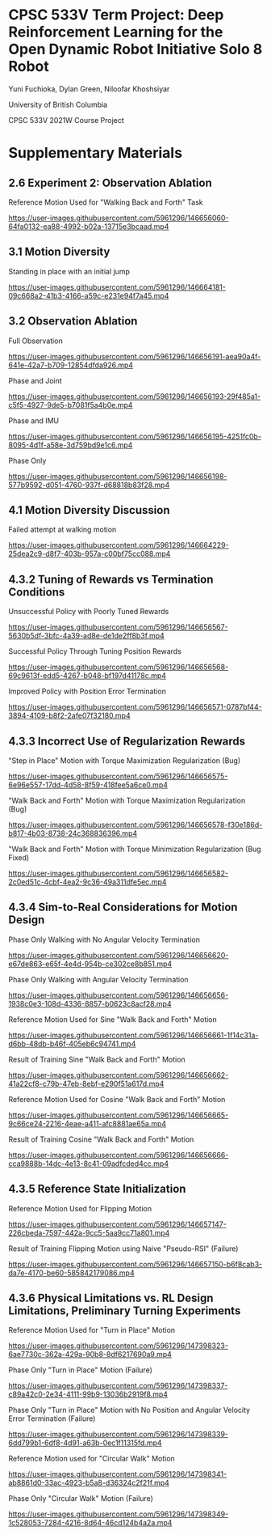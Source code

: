 # CPSC 533V Term Project: Deep Reinforcement Learning for the Open Dynamic Robot Initiative Solo 8 Robot

Yuni Fuchioka, Dylan Green, Niloofar Khoshsiyar

University of British Columbia

CPSC 533V 2021W Course Project


# Supplementary Materials

## 2.6 Experiment 2: Observation Ablation

Reference Motion Used for "Walking Back and Forth" Task

https://user-images.githubusercontent.com/5961296/146656060-64fa0132-ea88-4992-b02a-13715e3bcaad.mp4

## 3.1 Motion Diversity
Standing in place with an initial jump

https://user-images.githubusercontent.com/5961296/146664181-09c668a2-41b3-4166-a59c-e231e94f7a45.mp4

## 3.2 Observation Ablation
Full Observation

https://user-images.githubusercontent.com/5961296/146656191-aea90a4f-641e-42a7-b709-12854dfda926.mp4



Phase and Joint

https://user-images.githubusercontent.com/5961296/146656193-29f485a1-c5f5-4927-9de5-b7081f5a4b0e.mp4



Phase and IMU

https://user-images.githubusercontent.com/5961296/146656195-4251fc0b-8095-4d1f-a58e-3d759bd9e1c6.mp4



Phase Only

https://user-images.githubusercontent.com/5961296/146656198-577b9592-d051-4760-937f-d68818b83f28.mp4

## 4.1 Motion Diversity Discussion

Failed attempt at walking motion

https://user-images.githubusercontent.com/5961296/146664229-25dea2c9-d8f7-403b-957a-c00bf75cc088.mp4


## 4.3.2 Tuning of Rewards vs Termination Conditions

Unsuccessful Policy with Poorly Tuned Rewards

https://user-images.githubusercontent.com/5961296/146656567-5630b5df-3bfc-4a39-ad8e-de1de2ff8b3f.mp4


Successful Policy Through Tuning Position Rewards

https://user-images.githubusercontent.com/5961296/146656568-69c9613f-edd5-4267-b048-bf197d41178c.mp4



Improved Policy with Position Error Termination

https://user-images.githubusercontent.com/5961296/146656571-0787bf44-3894-4109-b8f2-2afe07f32180.mp4



## 4.3.3 Incorrect Use of Regularization Rewards

"Step in Place" Motion with Torque Maximization Regularization (Bug)

https://user-images.githubusercontent.com/5961296/146656575-6e96e557-17dd-4d58-8f59-418fee5a6ce0.mp4


"Walk Back and Forth" Motion with Torque Maximization Regularization (Bug)

https://user-images.githubusercontent.com/5961296/146656578-f30e186d-b817-4b03-8738-24c368836396.mp4



"Walk Back and Forth" Motion with Torque Minimization Regularization (Bug Fixed)

https://user-images.githubusercontent.com/5961296/146656582-2c0ed51c-4cbf-4ea2-9c36-49a311dfe5ec.mp4


## 4.3.4 Sim-to-Real Considerations for Motion Design
Phase Only Walking with No Angular Velocity Termination

https://user-images.githubusercontent.com/5961296/146656620-e67de863-e65f-4e4d-954b-ce302ce8b851.mp4



Phase Only Walking with Angular Velocity Termination

https://user-images.githubusercontent.com/5961296/146656656-1938c0e3-108d-4336-8857-b0623c8acf28.mp4



Reference Motion Used for Sine "Walk Back and Forth" Motion

https://user-images.githubusercontent.com/5961296/146656661-1f14c31a-d6bb-48db-b46f-405eb6c94741.mp4



Result of Training Sine "Walk Back and Forth" Motion

https://user-images.githubusercontent.com/5961296/146656662-41a22cf8-c79b-47eb-8ebf-e290f51a617d.mp4



Reference Motion Used for Cosine "Walk Back and Forth" Motion

https://user-images.githubusercontent.com/5961296/146656665-9c66ce24-2216-4eae-a411-afc8881ae65a.mp4



Result of Training Cosine "Walk Back and Forth" Motion

https://user-images.githubusercontent.com/5961296/146656666-cca9888b-14dc-4e13-8c41-09adfcded4cc.mp4

## 4.3.5 Reference State Initialization

Reference Motion Used for Flipping Motion

https://user-images.githubusercontent.com/5961296/146657147-226cbeda-7597-442a-9cc5-5aa9cc71a801.mp4


Result of Training Flipping Motion using Naive "Pseudo-RSI" (Failure)

https://user-images.githubusercontent.com/5961296/146657150-b6f8cab3-da7e-4170-be60-585842179086.mp4



## 4.3.6 Physical Limitations vs. RL Design Limitations, Preliminary Turning Experiments
Reference Motion Used for "Turn in Place" Motion

https://user-images.githubusercontent.com/5961296/147398323-6ae7730c-362a-429a-90b8-8df6217690a9.mp4


Phase Only "Turn in Place" Motion (Failure)

https://user-images.githubusercontent.com/5961296/147398337-c89a42c0-2e34-4111-99b9-13036b2919f8.mp4



Phase Only "Turn in Place" Motion with No Position and Angular Velocity Error Termination (Failure)

https://user-images.githubusercontent.com/5961296/147398339-6dd799b1-6df8-4d91-a63b-0ec1f11315fd.mp4



Reference Motion used for "Circular Walk" Motion

https://user-images.githubusercontent.com/5961296/147398341-ab8861d0-33ac-4923-b5a8-d36324c2f21f.mp4



Phase Only "Circular Walk" Motion (Failure)

https://user-images.githubusercontent.com/5961296/147398349-1c528053-7284-4216-8d64-46cd124b4a2a.mp4



